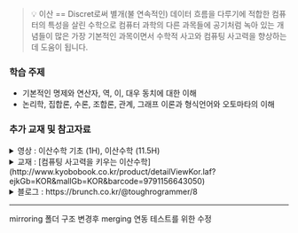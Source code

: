 > :bulb: 이산 == Discret로써 별개(불 연속적인) 데이터 흐름을 다루기에 적합한 컴퓨터의 특성을 살린 수학으로 컴퓨터 과학의 다른 과목들에 공기처럼 녹아 있는 개념들이 많은 가장 기본적인 과목이면서 수학적 사고와 컴퓨팅 사고력을 향상하는데 도움이 됩니다.

### 학습 주제

- 기본적인 명제와 연산자, 역, 이, 대우 동치에 대한 이해
- 논리학, 집합론, 수론, 조합론, 관계, 그래프 이론과 형식언어와 오토마타의 이해

### 추가 교재 및 참고자료

<details>
<summary>영상 : 이산수학 기초 (1H), 이산수학 (11.5H)</summary>

- 이산수학의 개요와 수학적 논리 사고를 위한 기초적인 명제와 논리에 대해 쉽게 알려줍니다.  
  https://www.youtube.com/playlist?list=PLRx0vPvlEmdDgOIBt9MKQl-uMVrxtac4n
- 이산수학의 주요 이론들을 전반적으로 다루고 있으며 문제와 해설까지 해줘서 효과적으로 학습이 가능합니다. (순서를 재정리한 별도 링크 사용)
  https://www.youtube.com/playlist?list=PLW8wOTYOluvFr4favjXEVXMghqQNYOOqI
  </details>

<details>
<summary>교재 : [컴퓨팅 사고력을 키우는 이산수학](http://www.kyobobook.co.kr/product/detailViewKor.laf?ejkGb=KOR&mallGb=KOR&barcode=9791156643050)</summary>
컴퓨터 연산을 이해하기 위해 필요한 수학적 이론을 쉽게 풀어낸 이산수학 입문서임. 기본적인 수학지식과 컴퓨터 관련지식을 이해하고 있다면 학습에 많은 도움이 될것임
</details>

<details>
<summary>블로그 : https://brunch.co.kr/@toughrogrammer/8</summary>

<details>
<summary>이산수학의 범위</summary>

- 수론(수의 표현)
- 논리학(논리와 명제)
- 증명법
- 집합론
- 행열과 행렬식
- 관계(이진 관계 속성)
- 함수
- (그래프 이론)그래프와 트리
- 부울대수
- 조합론?-셈(순열,조합,확률)
- 알고리즘
- 오토마타
</details>
- 촘스키 위계
- 형식 언어와 생성 규칙, 연산
- 정규 언어
- 문맥 자유 언어와 펌핑 보조 정리
- 촘스키 정규 형식과 멤버십 알고리즘
- 튜링 기계와 문제
</details>

---

mirroring 폴더 구조 변경후 merging 연동 테스트를 위한 수정

